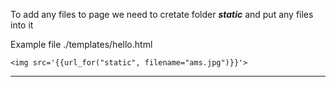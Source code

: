 

To add any files to page we need to cretate folder ***static*** and put any files into it



Example file ./templates/hello.html
```
<img src='{{url_for("static", filename="ams.jpg")}}'>

```

***
